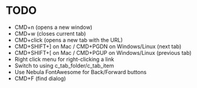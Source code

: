 # TODO

- CMD+n (opens a new window)
- CMD+w (closes current tab)
- CMD+click (opens a new tab with the URL)
- CMD+SHIFT+] on Mac / CMD+PGDN on Windows/Linux (next tab)
- CMD+SHIFT+[ on Mac / CMD+PGUP on Windows/Linux (previous tab)
- Right click menu for right-clicking a link
- Switch to using c_tab_folder/c_tab_item
- Use Nebula FontAwesome for Back/Forward buttons
- CMD+F (find dialog)
